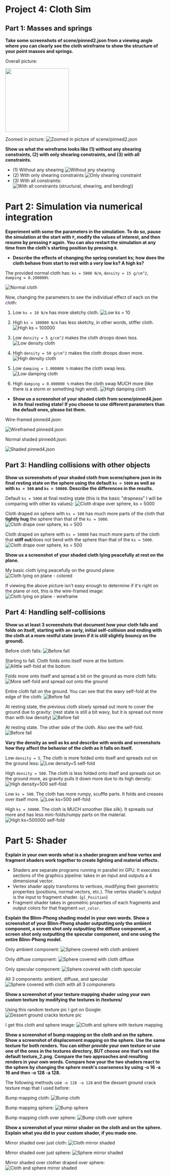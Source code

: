 # Project 4: Cloth Sim


## Part 1: Masses and springs
**Take some screenshots of scene/pinned2.json from a viewing angle where you can clearly see the cloth wireframe to show the structure of your point masses and springs.**

Overall picture:
<!-- ![Overall scene/pinned2.json picture](../img-4/1-full.png) -->

<img src="../img-4/1-full.png" width="200" height="200">

Zoomed in picture:
![Zoomed in picture of scene/pinned2.json](../img-4/1-close.png)

**Show us what the wireframe looks like (1) without any shearing constraints, (2) with only shearing constraints, and (3) with all constraints.**

* 	(1) Without any shearing
![Without any shearing](../img-4/1-no-shear.png)
*	(2) With only shearing constraints
![Only shearing constraint](../img-4/1-only-shear.png)
*	(3) With all constraints:
![With all constraints (structural, shearing, and bending))](../img-4/1-full.png)



# Part 2: Simulation via numerical integration
**Experiment with some the parameters in the simulation. To do so, pause the simulation at the start with `P`, modify the values of interest, and then resume by pressing `P` again. You can also restart the simulation at any time from the cloth's starting position by pressing `R`.**
* 	**Describe the effects of changing the spring constant ks; how does the cloth behave from start to rest with a very low ks? A high ks?**

The provided normal cloth has: `ks = 5000 N/m`, `density = 15 g/cm^2`, `damping = 0.200000%`

![Normal cloth](../img-4/normal-ks-5000.png)

Now, changing the parameters to see the individual effect of each on the cloth:

1. Low `ks = 10 N/m` has more sketchy cloth.
![Low ks = 10](../img-4/low-ks-10.png)

2. High `ks = 100000 N/m` has less sketchy, in other words, stiffer cloth.
![High ks = 100000](../img-4/high-ks-100000.png)

3. Low `density = 5 g/cm^2` makes the cloth droops down less.
![Low density cloth](../img-4/low-density.png)

4. High `density = 50 g/cm^2` makes the cloth droops down more.
![High density cloth](../img-4/high-density.png)

5. Low `damping = 1.000000 %` makes the cloth swap less.
![Low damping cloth](../img-4/low-damping.png)

6. High `damping = 0.000000 %` makes the cloth swap MUCH more (like there is a storm or something high wind).
![High damping cloth](../img-4/high-damping.png)

*   **Show us a screenshot of your shaded cloth from scene/pinned4.json in its final resting state! If you choose to use different parameters than the default ones, please list them.**

Wire-framed pinned4.json:

![Wireframed pinned4.json](../img-4/pinned4-wire.png)

Normal shaded pinned4.json:

![Shaded pinned4.json](../img-4/pinned4-normal.png)



## Part 3: Handling collisions with other objects
**Show us screenshots of your shaded cloth from scene/sphere.json in its final resting state on the sphere using the default `ks = 5000` as well as with `ks = 500` and `ks = 50000`. Describe the differences in the results.**

Default `ks = 5000` at final resting state (this is the basic "drapness" I will be comparing with other ks values):
![Cloth drape over sphere, ks = 5000](../img-4/sphere-normal.png)


Cloth draped on sphere with `ks = 500` has much more parts of the cloth that **tightly hug** the sphere than that of the `ks = 5000`.
![Cloth drape over sphere, ks = 500](../img-4/sphere-ks-low.png)

Cloth draped on sphere with `ks = 50000` has much more parts of the cloth that **stiff out**/does not bend with the sphere than that of the `ks = 5000`.
![Cloth drape over sphere, ks = 500](../img-4/sphere-ks-high.png)

**Show us a screenshot of your shaded cloth lying peacefully at rest on the plane.**

My basic cloth lying peacefully on the ground plane:
![Cloth lying on plane - colored](../img-4/plane-color.png)

If viewing the above picture isn't easy enough to determine if it's right on the plane or not, this is the wire-framed image:
![Cloth lying on plane - wireframe](../img-4/plane-wireframe.png)


## Part 4: Handling self-collisions

**Show us at least 3 screenshots that document how your cloth falls and folds on itself, starting with an early, initial self-collision and ending with the cloth at a more restful state (even if it is still slightly bouncy on the ground).**

Before cloth falls:
![Before fall](../img-4/self-fold-1.png)

Starting to fall. Cloth folds onto itself more at the bottom:
![Alittle self-fold at the bottom](../img-4/self-fold-2.png)

Folds more onto itself and spread a bit on the ground as more cloth falls:
![More self-fold and spread out onto the ground](../img-4/self-fold-3.png)

Entire cloth fall on the ground. You can see that the wavy self-fold at the edge of the cloth:
![Before fall](../img-4/self-fold-4.png)

At resting state, the previous cloth slowly spread out more to cover the ground due to gravity: (rest state is still a bit wavy, but it is spread out more than with low density)
![Before fall](../img-4/self-fold-5.png)


At resting state. The other side of the cloth. Also see the self-fold.
![Before fall](../img-4/self-fold-6.png)


**Vary the density as well as ks and describe with words and screenshots how they affect the behavior of the cloth as it falls on itself.**

Low `density = 5`. The cloth is more folded onto itself and spreads out on the ground less:
![Low density=5 self-fold](../img-4/self-fold-low-density.png)

High `density = 500`. The cloth is less folded onto itself and spreads out on the ground more, as gravity pulls it down more due to its high density:
![High density=500 self-fold](../img-4/self-fold-high-density.png)

Low `ks = 500`. The cloth has more rumpy, scuffle parts. It folds and creases over itself more.
![Low ks=500 self-fold](../img-4/self-fold-low-ks.png)

High `ks = 50000`. The cloth is MUCH smoother (like silk). It spreads out more and has less mini-folds/rumpy parts on the material.
![High ks=500000 self-fold](../img-4/self-fold-high-ks.png)



# Part 5: Shader
**Explain in your own words what is a shader program and how vertex and fragment shaders work together to create lighting and material effects.**
*   Shaders are separate programs running in parallel ini GPU. It executes sections of the graphics pipeline: takes in an input and outputs a 4 dimensional vector.
*   Vertex shader apply transforms to vertices, modifying their geometric properties (positions, normal vectors, etc.). The vertex shader's output is the input to fragment shader. (`gl_Position`)
*   Fragment shader takes in geometric properties of each fragments and output colors for that fragment `out_color`.


**Explain the Blinn-Phong shading model in your own words. Show a screenshot of your Blinn-Phong shader outputting only the ambient component, a screen shot only outputting the diffuse component, a screen shot only outputting the specular component, and one using the entire Blinn-Phong model.**

Only ambient component:
![Sphere covered with cloth ambient](../img-4/phong-ambient.png)

Only diffuse component:
![Sphere covered with cloth diffuse](../img-4/phong-diffuse.png)

Only specular component:
![Sphere covered with cloth specular](../img-4/phong-specular.png)

All 3 components: ambient, diffuse, and specular
![Sphere covered with cloth with all 3 componenets](../img-4/phong-all.png)

**Show a screenshot of your texture mapping shader using your own custom texture by modifying the textures in /textures/**

Using this random texture pic I got on Google:
![Dessert ground cracks texture pic](../img-4/texture-pic.png)

I get this cloth and sphere image:
![Cloth and sphere with texture mapping](../img-4/texture.png)



**Show a screenshot of bump mapping on the cloth and on the sphere. Show a screenshot of displacement mapping on the sphere. Use the same texture for both renders. You can either provide your own texture or use one of the ones in the textures directory, BUT choose one that's not the default texture_2.png. Compare the two approaches and resulting renders in your own words. Compare how your the two shaders react to the sphere by changing the sphere mesh's coarseness by using -o 16 -a 16 and then -o 128 -a 128.**

The following methods use `-o 128 -a 128` and the dessert ground crack texture map that I used before:

Bump mapping cloth:
![Bump cloth](../img-4/bump-cloth.png)

Bump mapping sphere:
![Bump sphere](../img-4/bump-sphere.png)

Bump mapping cloth over sphere:
![Bump cloth over sphere](../img-4/bump-clothsphere.png)

**Show a screenshot of your mirror shader on the cloth and on the sphere.
Explain what you did in your custom shader, if you made one.**

Mirror shaded over just cloth:
![Cloth mirror shaded](../img-4/mirror-cloth.png)

Mirror shaded over just sphere:
![Sphere mirror shaded](../img-4/mirror-sphere.png)

Mirror shaded over clother draped over sphere:
![Cloth and sphere mirror shaded](../img-4/mirror-clothsphere.png)

